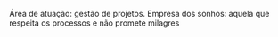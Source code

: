Área de atuação: gestão de projetos.
Empresa dos sonhos: aquela que respeita os processos e não promete milagres
